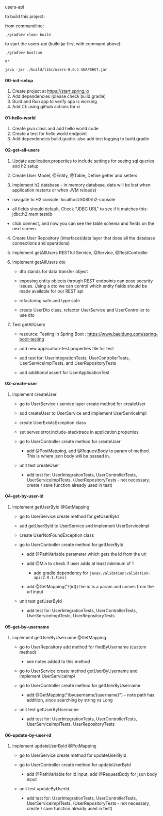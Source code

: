 users-api

to build this project:

from commandline: 

`./gradlew clean build`

to start the users-api (build jar first with command above):

```
./gradlew bootrun 

or 

java -jar ./build/libs/users-0.0.1-SNAPSHOT.jar

```

#### 00-init-setup
1) Create project at https://start.spring.io
2) Add dependencies (please check build.gradle) 
3) Build and Run app to verify app is working
4) Add CI: using github actions for ci

#### 01-hello-world 
1) Create java class and add hello world code
2) Create a test for hello world endpoint
3) Add dependencies build.gradle. also add test logging to build.gradle

#### 02-get-all-users 
 1) Update application.properties to include settings for seeing sql queries and h2 setup

 2) Create User Model, @Entity, @Table, Define getter and setters

 3) Implement h2 database - in memory database, data will be lost when application restarts or when JVM reloads)

  - navigate to H2 console: localhost:8080/h2-console

  - all fields should default. Check "JDBC URL" to see if it matches this: jdbc:h2:mem:testdb

  - click connect, and now you can see the table schema and fields on the next screen

 4) Create User Repository (interface)(data layer that does all the database connections and operations)

 5) Implement getAllUsers RESTful Service, @Service, @RestController

6) Implement getAllUsers dto

     - dto stands for data transfer object

     - exposing entity objects through REST endpoints can pose security issues.  Using a dto we can control which entity 
         fields should be made available for our REST api

     - refactoring safe and type safe    

     - create UserDto class, refactor UserService and UserController to use dto

 7) Test getAllUsers
 
    - resource: Testing in Spring Boot : https://www.baeldung.com/spring-boot-testing
 
    - add new application-test.properties file for test
    
    - add test for: UserIntegrationTests, UserControllerTests, UserServiceImplTests, and UserRepositoryTests
    
    - add additional assert for UserApplicationTest

 #### 03-create-user
 1) implement createUser 

     - go to UserService / service layer create method for createUser
     
     - add createUser to UserService and implement UserServiceImpl

     - create UserExistsException class
     
     - set server.error.include-stacktrace in application.properties 

     - go to UserController create method for createUser 

         - add @PostMapping, add @RequestBody to param of method.  This is where json body will be passed in.

     - unit test createUser 
        
        - add test for: UserIntegrationTests, UserControllerTests, UserServiceImplTests. (UserRepositoryTests - 
            not necessary, create / save function already used in test)
           
#### 04-get-by-user-id 
1) Implement getUserById @GetMapping

    - go to UserService create method for getUserById
    
    - add getUserById to UserService and implement UserServiceImpl
    
    - create UserNotFoundException class
    
    - go to UserController create method for getUserById
        
        - add @PathVariable parameter which gets the id from the url
        
        - add @Min to check if user adds at least minimum of 1
        
            - add gradle dependency for `javax.validation:validation-api:2.0.1.Final`
        
        - add @GetMapping("/{id}) the id is a param and comes from the url input
        
    - unit test getUserById
    
        - add test for: UserIntegrationTests, UserControllerTests, UserServiceImplTests, UserRepositoryTests
        
#### 05-get-by-username
1) implement getUserByUsername @GetMapping

    - go to UserRepository add method for findByUsername (custom method)

        - see notes added to this method

    - go to UserService create method getUserByUsername and implement UserServiceImpl

    - go to UserController create method for getUserByUsername

        - add @GetMapping("/byusername/{username}") - note path has addition, since searching by string vs Long

    - unit test getUserByUsername
    
        - add test for: UserIntegrationTests, UserControllerTests, UserServiceImplTests, UserRepositoryTests

#### 06-update-by-user-id
1) Implement updateUserById @PutMapping

    - go to UserService create method for updateUserById

    - go to UserController create method for updateUserById

        - add @PathVariable for id input, add @RequestBody for json body input

    - unit test updateByUserId
    
        - add test for: UserIntegrationTests, UserControllerTests, UserServiceImplTests, (UserRepositoryTests - 
            not necessary, create / save function already used in test)